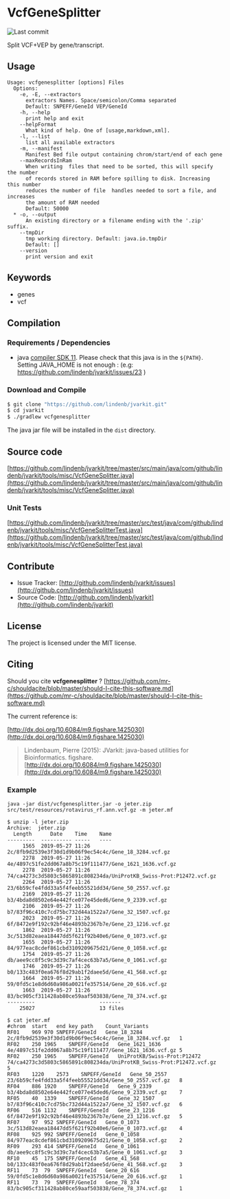 # VcfGeneSplitter

![Last commit](https://img.shields.io/github/last-commit/lindenb/jvarkit.png)

Split VCF+VEP by gene/transcript.


## Usage

```
Usage: vcfgenesplitter [options] Files
  Options:
    -e, -E, --extractors
      extractors Names. Space/semicolon/Comma separated
      Default: SNPEFF/GeneId VEP/GeneId
    -h, --help
      print help and exit
    --helpFormat
      What kind of help. One of [usage,markdown,xml].
    -l, --list
      list all available extractors
    -m, --manifest
      Manifest Bed file output containing chrom/start/end of each gene
    --maxRecordsInRam
      When writing  files that need to be sorted, this will specify the number 
      of records stored in RAM before spilling to disk. Increasing this number 
      reduces the number of file  handles needed to sort a file, and increases 
      the amount of RAM needed
      Default: 50000
  * -o, --output
      An existing directory or a filename ending with the '.zip' suffix.
    --tmpDir
      tmp working directory. Default: java.io.tmpDir
      Default: []
    --version
      print version and exit

```


## Keywords

 * genes
 * vcf


## Compilation

### Requirements / Dependencies

* java [compiler SDK 11](https://jdk.java.net/11/). Please check that this java is in the `${PATH}`. Setting JAVA_HOME is not enough : (e.g: https://github.com/lindenb/jvarkit/issues/23 )


### Download and Compile

```bash
$ git clone "https://github.com/lindenb/jvarkit.git"
$ cd jvarkit
$ ./gradlew vcfgenesplitter
```

The java jar file will be installed in the `dist` directory.

## Source code 

[https://github.com/lindenb/jvarkit/tree/master/src/main/java/com/github/lindenb/jvarkit/tools/misc/VcfGeneSplitter.java](https://github.com/lindenb/jvarkit/tree/master/src/main/java/com/github/lindenb/jvarkit/tools/misc/VcfGeneSplitter.java)

### Unit Tests

[https://github.com/lindenb/jvarkit/tree/master/src/test/java/com/github/lindenb/jvarkit/tools/misc/VcfGeneSplitterTest.java](https://github.com/lindenb/jvarkit/tree/master/src/test/java/com/github/lindenb/jvarkit/tools/misc/VcfGeneSplitterTest.java)


## Contribute

- Issue Tracker: [http://github.com/lindenb/jvarkit/issues](http://github.com/lindenb/jvarkit/issues)
- Source Code: [http://github.com/lindenb/jvarkit](http://github.com/lindenb/jvarkit)

## License

The project is licensed under the MIT license.

## Citing

Should you cite **vcfgenesplitter** ? [https://github.com/mr-c/shouldacite/blob/master/should-I-cite-this-software.md](https://github.com/mr-c/shouldacite/blob/master/should-I-cite-this-software.md)

The current reference is:

[http://dx.doi.org/10.6084/m9.figshare.1425030](http://dx.doi.org/10.6084/m9.figshare.1425030)

> Lindenbaum, Pierre (2015): JVarkit: java-based utilities for Bioinformatics. figshare.
> [http://dx.doi.org/10.6084/m9.figshare.1425030](http://dx.doi.org/10.6084/m9.figshare.1425030)


### Example

```
java -jar dist/vcfgenesplitter.jar -o jeter.zip src/test/resources/rotavirus_rf.ann.vcf.gz -m jeter.mf

$ unzip -l jeter.zip 
Archive:  jeter.zip
  Length      Date    Time    Name
---------  ---------- -----   ----
     1565  2019-05-27 11:26   2c/8fb9d2539e3f30d1d9b06f9ec54c4c/Gene_18_3284.vcf.gz
     2278  2019-05-27 11:26   4e/4897c51fe2dd067a8b75c19f111477/Gene_1621_1636.vcf.gz
     2278  2019-05-27 11:26   74/ca4273c3d5803c5865891c808234da/UniProtKB_Swiss-Prot:P12472.vcf.gz
     2264  2019-05-27 11:26   23/6b59cfe4fdd33a5f4feeb55521dd34/Gene_50_2557.vcf.gz
     2169  2019-05-27 11:26   b3/4bda8d8502e64e442fce077e45ded6/Gene_9_2339.vcf.gz
     2106  2019-05-27 11:26   b7/83f96c410c7cd75bc732d44a1522a7/Gene_32_1507.vcf.gz
     2023  2019-05-27 11:26   6f/8472e9f192c92bf46e4893b2367b7e/Gene_23_1216.vcf.gz
     1862  2019-05-27 11:26   3c/513d82eaea18447dd5f621f92b40e6/Gene_0_1073.vcf.gz
     1655  2019-05-27 11:26   84/977eac8cdef861cbd3109209675d21/Gene_0_1058.vcf.gz
     1754  2019-05-27 11:26   db/aee9cc8f5c9c3d39c7af4cec63b7a5/Gene_0_1061.vcf.gz
     1746  2019-05-27 11:26   b0/133c483f0ea676f8d29ab1f2daee5d/Gene_41_568.vcf.gz
     1664  2019-05-27 11:26   59/0fd5c1e8d6d60a986a0021fe357514/Gene_20_616.vcf.gz
     1663  2019-05-27 11:26   83/bc905cf311428ab80ce59aaf503838/Gene_78_374.vcf.gz
---------                     -------
    25027                     13 files

$ cat jeter.mf
#chrom	start	end	key	path	Count_Variants
RF01	969	970	SNPEFF/GeneId	Gene_18_3284	2c/8fb9d2539e3f30d1d9b06f9ec54c4c/Gene_18_3284.vcf.gz	1
RF02	250	1965	SNPEFF/GeneId	Gene_1621_1636	4e/4897c51fe2dd067a8b75c19f111477/Gene_1621_1636.vcf.gz	5
RF02	250	1965	SNPEFF/GeneId	UniProtKB/Swiss-Prot:P12472	74/ca4273c3d5803c5865891c808234da/UniProtKB_Swiss-Prot:P12472.vcf.gz	5
RF03	1220	2573	SNPEFF/GeneId	Gene_50_2557	23/6b59cfe4fdd33a5f4feeb55521dd34/Gene_50_2557.vcf.gz	8
RF04	886	1920	SNPEFF/GeneId	Gene_9_2339	b3/4bda8d8502e64e442fce077e45ded6/Gene_9_2339.vcf.gz	7
RF05	40	1339	SNPEFF/GeneId	Gene_32_1507	b7/83f96c410c7cd75bc732d44a1522a7/Gene_32_1507.vcf.gz	6
RF06	516	1132	SNPEFF/GeneId	Gene_23_1216	6f/8472e9f192c92bf46e4893b2367b7e/Gene_23_1216.vcf.gz	5
RF07	97	952	SNPEFF/GeneId	Gene_0_1073	3c/513d82eaea18447dd5f621f92b40e6/Gene_0_1073.vcf.gz	4
RF08	925	992	SNPEFF/GeneId	Gene_0_1058	84/977eac8cdef861cbd3109209675d21/Gene_0_1058.vcf.gz	2
RF09	293	414	SNPEFF/GeneId	Gene_0_1061	db/aee9cc8f5c9c3d39c7af4cec63b7a5/Gene_0_1061.vcf.gz	3
RF10	45	175	SNPEFF/GeneId	Gene_41_568	b0/133c483f0ea676f8d29ab1f2daee5d/Gene_41_568.vcf.gz	3
RF11	73	79	SNPEFF/GeneId	Gene_20_616	59/0fd5c1e8d6d60a986a0021fe357514/Gene_20_616.vcf.gz	1
RF11	73	79	SNPEFF/GeneId	Gene_78_374	83/bc905cf311428ab80ce59aaf503838/Gene_78_374.vcf.gz	1


```

